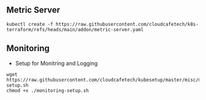 ## Metric Server

```
kubectl create -f https://raw.githubusercontent.com/cloudcafetech/k8s-terraform/refs/heads/main/addon/metric-server.yaml
```

## Monitoring

- Setup for Monitring and Logging

```
wget https://raw.githubusercontent.com/cloudcafetech/kubesetup/master/misc/monitoring-setup.sh
chmod +x ./monitoring-setup.sh
```
